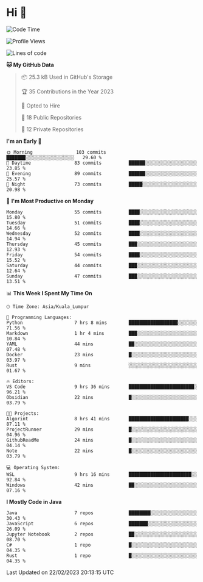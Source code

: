 <h1>Hi 👋</h1>

<!--START_SECTION:waka-->
![Code Time](http://img.shields.io/badge/Code%20Time-5%20hrs%2021%20mins-blue)

![Profile Views](http://img.shields.io/badge/Profile%20Views-111-blue)

![Lines of code](https://img.shields.io/badge/From%20Hello%20World%20I%27ve%20Written-577.9%20thousand%20lines%20of%20code-blue)

**🐱 My GitHub Data** 

> 📦 25.3 kB Used in GitHub's Storage 
 > 
> 🏆 35 Contributions in the Year 2023
 > 
> 💼 Opted to Hire
 > 
> 📜 18 Public Repositories 
 > 
> 🔑 12 Private Repositories 
 > 
**I'm an Early 🐤** 

```text
🌞 Morning                103 commits         ███████░░░░░░░░░░░░░░░░░░   29.60 % 
🌆 Daytime                83 commits          ██████░░░░░░░░░░░░░░░░░░░   23.85 % 
🌃 Evening                89 commits          ██████░░░░░░░░░░░░░░░░░░░   25.57 % 
🌙 Night                  73 commits          █████░░░░░░░░░░░░░░░░░░░░   20.98 % 
```
📅 **I'm Most Productive on Monday** 

```text
Monday                   55 commits          ████░░░░░░░░░░░░░░░░░░░░░   15.80 % 
Tuesday                  51 commits          ████░░░░░░░░░░░░░░░░░░░░░   14.66 % 
Wednesday                52 commits          ████░░░░░░░░░░░░░░░░░░░░░   14.94 % 
Thursday                 45 commits          ███░░░░░░░░░░░░░░░░░░░░░░   12.93 % 
Friday                   54 commits          ████░░░░░░░░░░░░░░░░░░░░░   15.52 % 
Saturday                 44 commits          ███░░░░░░░░░░░░░░░░░░░░░░   12.64 % 
Sunday                   47 commits          ███░░░░░░░░░░░░░░░░░░░░░░   13.51 % 
```


📊 **This Week I Spent My Time On** 

```text
🕑︎ Time Zone: Asia/Kuala_Lumpur

💬 Programming Languages: 
Python                   7 hrs 8 mins        ██████████████████░░░░░░░   71.56 % 
Markdown                 1 hr 4 mins         ███░░░░░░░░░░░░░░░░░░░░░░   10.84 % 
YAML                     44 mins             ██░░░░░░░░░░░░░░░░░░░░░░░   07.48 % 
Docker                   23 mins             █░░░░░░░░░░░░░░░░░░░░░░░░   03.97 % 
Rust                     9 mins              ░░░░░░░░░░░░░░░░░░░░░░░░░   01.67 % 

🔥 Editors: 
VS Code                  9 hrs 36 mins       ████████████████████████░   96.21 % 
Obsidian                 22 mins             █░░░░░░░░░░░░░░░░░░░░░░░░   03.79 % 

🐱‍💻 Projects: 
Algorint                 8 hrs 41 mins       ██████████████████████░░░   87.11 % 
ProjectRunner            29 mins             █░░░░░░░░░░░░░░░░░░░░░░░░   04.96 % 
GithubReadMe             24 mins             █░░░░░░░░░░░░░░░░░░░░░░░░   04.14 % 
Note                     22 mins             █░░░░░░░░░░░░░░░░░░░░░░░░   03.79 % 

💻 Operating System: 
WSL                      9 hrs 16 mins       ███████████████████████░░   92.84 % 
Windows                  42 mins             ██░░░░░░░░░░░░░░░░░░░░░░░   07.16 % 
```

**I Mostly Code in Java** 

```text
Java                     7 repos             ████████░░░░░░░░░░░░░░░░░   30.43 % 
JavaScript               6 repos             ███████░░░░░░░░░░░░░░░░░░   26.09 % 
Jupyter Notebook         2 repos             ██░░░░░░░░░░░░░░░░░░░░░░░   08.70 % 
C#                       1 repo              █░░░░░░░░░░░░░░░░░░░░░░░░   04.35 % 
Rust                     1 repo              █░░░░░░░░░░░░░░░░░░░░░░░░   04.35 % 
```




 Last Updated on 22/02/2023 20:13:15 UTC
<!--END_SECTION:waka-->
